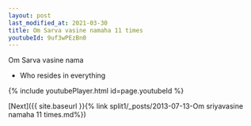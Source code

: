 ```yaml
---
layout: post
last_modified_at: 2021-03-30
title: Om Sarva vasine namaha 11 times
youtubeId: 9uf3wPEzBn0
---
```

 
 
Om Sarva vasine nama 
 
 -  Who resides in everything 
 
  
 
  
 
 
 
 
 
 


{% include youtubePlayer.html id=page.youtubeId %}
 
[Next]({{ site.baseurl }}{% link  split1/_posts/2013-07-13-Om sriyavasine namaha 11 times.md%})
 
